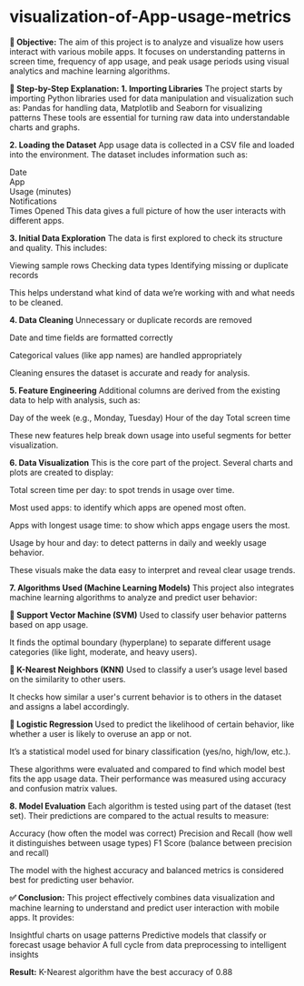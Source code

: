 # visualization-of-App-usage-metrics
**🎯 Objective:**
The aim of this project is to analyze and visualize how users interact with various mobile apps. It focuses on understanding patterns in screen time, frequency of app usage, and peak usage periods using visual analytics and machine learning algorithms.

**🧾 Step-by-Step Explanation:**
**1. Importing Libraries**
The project starts by importing Python libraries used for data manipulation and visualization such as:
Pandas for handling data,
Matplotlib and Seaborn for visualizing patterns
These tools are essential for turning raw data into understandable charts and graphs.

**2. Loading the Dataset**
App usage data is collected in a CSV file and loaded into the environment. The dataset includes information such as:

Date               
App                
Usage (minutes)    
Notifications      
Times Opened 
This data gives a full picture of how the user interacts with different apps.

**3. Initial Data Exploration**
The data is first explored to check its structure and quality. This includes:

Viewing sample rows
Checking data types
Identifying missing or duplicate records

This helps understand what kind of data we’re working with and what needs to be cleaned.

**4. Data Cleaning**
Unnecessary or duplicate records are removed

Date and time fields are formatted correctly

Categorical values (like app names) are handled appropriately

Cleaning ensures the dataset is accurate and ready for analysis.

**5. Feature Engineering**
Additional columns are derived from the existing data to help with analysis, such as:

Day of the week (e.g., Monday, Tuesday)
Hour of the day
Total screen time

These new features help break down usage into useful segments for better visualization.

**6. Data Visualization**
This is the core part of the project. Several charts and plots are created to display:

Total screen time per day: to spot trends in usage over time.

Most used apps: to identify which apps are opened most often.

Apps with longest usage time: to show which apps engage users the most.

Usage by hour and day: to detect patterns in daily and weekly usage behavior.

These visuals make the data easy to interpret and reveal clear usage trends.

**7. Algorithms Used (Machine Learning Models)**
This project also integrates machine learning algorithms to analyze and predict user behavior:

**🔹 Support Vector Machine (SVM)**
Used to classify user behavior patterns based on app usage.

It finds the optimal boundary (hyperplane) to separate different usage categories (like light, moderate, and heavy users).

**🔹 K-Nearest Neighbors (KNN)**
Used to classify a user’s usage level based on the similarity to other users.

It checks how similar a user's current behavior is to others in the dataset and assigns a label accordingly.

**🔹 Logistic Regression**
Used to predict the likelihood of certain behavior, like whether a user is likely to overuse an app or not.

It’s a statistical model used for binary classification (yes/no, high/low, etc.).

These algorithms were evaluated and compared to find which model best fits the app usage data. Their performance was measured using accuracy and confusion matrix values.

**8. Model Evaluation**
Each algorithm is tested using part of the dataset (test set). Their predictions are compared to the actual results to measure:

Accuracy (how often the model was correct)
Precision and Recall (how well it distinguishes between usage types)
F1 Score (balance between precision and recall)

The model with the highest accuracy and balanced metrics is considered best for predicting user behavior.

**✅ Conclusion:**
This project effectively combines data visualization and machine learning to understand and predict user interaction with mobile apps. It provides:

Insightful charts on usage patterns
Predictive models that classify or forecast usage behavior
A full cycle from data preprocessing to intelligent insights

**Result:**
K-Nearest algorithm have the best accuracy of 0.88

